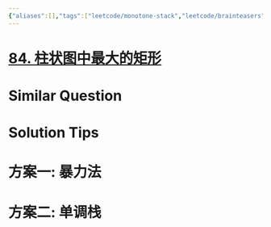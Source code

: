 ```yaml
---
{"aliases":[],"tags":["leetcode/monotone-stack","leetcode/brainteasers","leetcode/dp","leetcode/unsolved"],"review-dates":[],"dg-publish":true,"difficulty":"hard","date-created":"2023-07-20-Thu, 10:17:30 am","date-modified":"2023-07-20-Thu, 10:18:03 am","permalink":"/programming/basic/leetcode/84. 柱状图中最大的矩形/","dgPassFrontmatter":true}
---
```



# [84. 柱状图中最大的矩形](https://leetcode.cn/problems/largest-rectangle-in-histogram/)

# Similar Question

# Solution Tips

# 方案一: 暴力法

# 方案二: 单调栈
